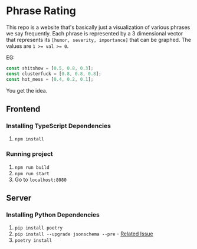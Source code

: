 # Phrase Rating

This repo is a website that's basically just a visualization of various phrases we say frequently. Each phrase is represented by a 3 dimensional vector that represents its `[humor, severity, importance]` that can be graphed. The values are `1 >= val >= 0`.

EG:

``` javascript
const shitshow = [0.5, 0.8, 0.3];
const clusterfuck = [0.8, 0.8, 0.8];
const hot_mess = [0.4, 0.2, 0.1];
```

You get the idea.

## Frontend

### Installing TypeScript Dependencies

1. `npm install`

### Running project

1. `npm run build`
2. `npm run start`
3. Go to `localhost:8080`

## Server

### Installing Python Dependencies

1. `pip install poetry`
2. `pip install --upgrade jsonschema --pre` - [Related Issue](https://github.com/sdispater/poetry/issues/532)
3. `poetry install`
